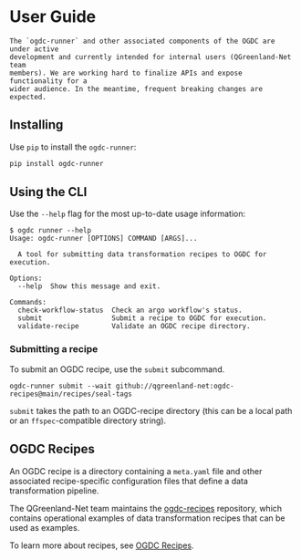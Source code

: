 # User Guide

```{warning}
The `ogdc-runner` and other associated components of the OGDC are under active
development and currently intended for internal users (QGreenland-Net team
members). We are working hard to finalize APIs and expose functionality for a
wider audience. In the meantime, frequent breaking changes are expected.
```

## Installing

Use `pip` to install the `ogdc-runner`:

```bash
pip install ogdc-runner
```

## Using the CLI

Use the `--help` flag for the most up-to-date usage information:

```
$ ogdc runner --help
Usage: ogdc-runner [OPTIONS] COMMAND [ARGS]...

  A tool for submitting data transformation recipes to OGDC for execution.

Options:
  --help  Show this message and exit.

Commands:
  check-workflow-status  Check an argo workflow's status.
  submit                 Submit a recipe to OGDC for execution.
  validate-recipe        Validate an OGDC recipe directory.
```

### Submitting a recipe

To submit an OGDC recipe, use the `submit` subcommand.

```
ogdc-runner submit --wait github://qgreenland-net:ogdc-recipes@main/recipes/seal-tags
```

`submit` takes the path to an OGDC-recipe directory (this can be a local path or
an `ffspec`-compatible directory string).

## OGDC Recipes

An OGDC recipe is a directory containing a `meta.yaml` file and other associated
recipe-specific configuration files that define a data transformation pipeline.

The QGreenland-Net team maintains the
[ogdc-recipes](https://github.com/QGreenland-Net/ogdc-recipes/) repository,
which contains operational examples of data transformation recipes that can be
used as examples.

To learn more about recipes, see [OGDC Recipes](./recipes.md).
